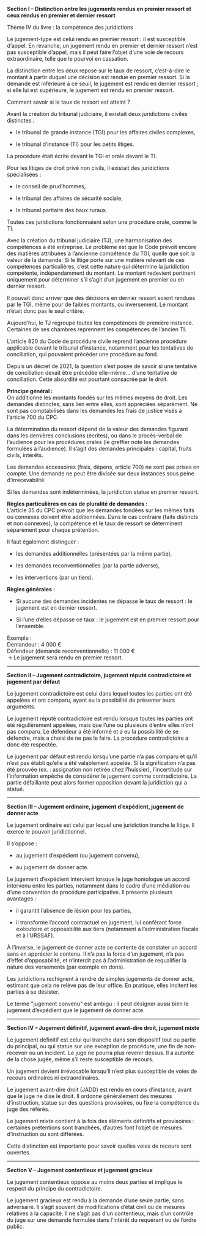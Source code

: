 **Section I – Distinction entre les jugements rendus en premier ressort et ceux rendus en premier et dernier ressort**  

Thème IV du livre : la compétence des juridictions

Le jugement-type est celui rendu en premier ressort : il est susceptible d’appel. En revanche, un jugement rendu en premier et dernier ressort n’est pas susceptible d’appel, mais il peut faire l’objet d’une voie de recours extraordinaire, telle que le pourvoi en cassation.

La distinction entre les deux repose sur le taux de ressort, c’est-à-dire le montant à partir duquel une décision est rendue en premier ressort. Si la demande est inférieure à ce seuil, le jugement est rendu en dernier ressort ; si elle lui est supérieure, le jugement est rendu en premier ressort.

Comment savoir si le taux de ressort est atteint ?

Avant la création du tribunal judiciaire, il existait deux juridictions civiles distinctes :

- le tribunal de grande instance (TGI) pour les affaires civiles complexes,
    
- le tribunal d’instance (TI) pour les petits litiges.
    

La procédure était écrite devant le TGI et orale devant le TI.

Pour les litiges de droit privé non civils, il existait des juridictions spécialisées :

- le conseil de prud’hommes,
    
- le tribunal des affaires de sécurité sociale,
    
- le tribunal paritaire des baux ruraux.
    

Toutes ces juridictions fonctionnaient selon une procédure orale, comme le TI.

Avec la création du tribunal judiciaire (TJ), une harmonisation des compétences a été entreprise. Le problème est que le Code prévoit encore des matières attribuées à l’ancienne compétence du TGI, quelle que soit la valeur de la demande. Si le litige porte sur une matière relevant de ces compétences particulières, c’est cette nature qui détermine la juridiction compétente, indépendamment du montant. Le montant redevient pertinent uniquement pour déterminer s’il s’agit d’un jugement en premier ou en dernier ressort.

Il pouvait donc arriver que des décisions en dernier ressort soient rendues par le TGI, même pour de faibles montants, ou inversement. Le montant n’était donc pas le seul critère.

Aujourd’hui, le TJ regroupe toutes les compétences de première instance. Certaines de ses chambres reprennent les compétences de l’ancien TI.

L’article 820 du Code de procédure civile reprend l’ancienne procédure applicable devant le tribunal d’instance, notamment pour les tentatives de conciliation, qui pouvaient précéder une procédure au fond.

Depuis un décret de 2021, la question s’est posée de savoir si une tentative de conciliation devait être précédée elle-même… d’une tentative de conciliation. Cette absurdité est pourtant consacrée par le droit.

**Principe général :**  
On additionne les montants fondés sur les mêmes moyens de droit. Les demandes distinctes, sans lien entre elles, sont appréciées séparément. Ne sont pas comptabilisés dans les demandes les frais de justice visés à l’article 700 du CPC.

La détermination du ressort dépend de la valeur des demandes figurant dans les dernières conclusions (écrites), ou dans le procès-verbal de l’audience pour les procédures orales (le greffier note les demandes formulées à l’audience). Il s’agit des demandes principales : capital, fruits civils, intérêts.

Les demandes accessoires (frais, dépens, article 700) ne sont pas prises en compte. Une demande ne peut être divisée sur deux instances sous peine d’irrecevabilité.

Si les demandes sont indéterminées, la juridiction statue en premier ressort.

**Règles particulières en cas de pluralité de demandes :**  
L’article 35 du CPC prévoit que les demandes fondées sur les mêmes faits ou connexes doivent être additionnées. Dans le cas contraire (faits distincts et non connexes), la compétence et le taux de ressort se déterminent séparément pour chaque prétention.

Il faut également distinguer :

- les demandes additionnelles (présentées par la même partie),
    
- les demandes reconventionnelles (par la partie adverse),
    
- les interventions (par un tiers).
    

**Règles générales :**

- Si aucune des demandes incidentes ne dépasse le taux de ressort : le jugement est en dernier ressort.
    
- Si l’une d’elles dépasse ce taux : le jugement est en premier ressort pour l’ensemble.
    

Exemple :  
Demandeur : 4 000 €  
Défendeur (demande reconventionnelle) : 11 000 €  
→ Le jugement sera rendu en premier ressort.

---

**Section II – Jugement contradictoire, jugement réputé contradictoire et jugement par défaut**

Le jugement contradictoire est celui dans lequel toutes les parties ont été appelées et ont comparu, ayant eu la possibilité de présenter leurs arguments.

Le jugement réputé contradictoire est rendu lorsque toutes les parties ont été régulièrement appelées, mais que l’une ou plusieurs d’entre elles n’ont pas comparu. Le défendeur a été informé et a eu la possibilité de se défendre, mais a choisi de ne pas le faire. La procédure contradictoire a donc été respectée.

Le jugement par défaut est rendu lorsqu’une partie n’a pas comparu et qu’il n’est pas établi qu’elle a été valablement appelée. Si la signification n’a pas été prouvée (ex. : assignation non retirée chez l’huissier), l’incertitude sur l’information empêche de considérer le jugement comme contradictoire. La partie défaillante peut alors former opposition devant la juridiction qui a statué.

---

**Section III – Jugement ordinaire, jugement d’expédient, jugement de donner acte**

Le jugement ordinaire est celui par lequel une juridiction tranche le litige. Il exerce le pouvoir juridictionnel.

Il s’oppose :

- au jugement d’expédient (ou jugement convenu),
    
- au jugement de donner acte.
    

Le jugement d’expédient intervient lorsque le juge homologue un accord intervenu entre les parties, notamment dans le cadre d’une médiation ou d’une convention de procédure participative. Il présente plusieurs avantages :

- il garantit l’absence de lésion pour les parties,
    
- il transforme l’accord contractuel en jugement, lui conférant force exécutoire et opposabilité aux tiers (notamment à l’administration fiscale et à l’URSSAF).
    

À l’inverse, le jugement de donner acte se contente de constater un accord sans en apprécier le contenu. Il n’a pas la force d’un jugement, n’a pas d’effet d’opposabilité, et n’interdit pas à l’administration de requalifier la nature des versements (par exemple en dons).

Les juridictions rechignent à rendre de simples jugements de donner acte, estimant que cela ne relève pas de leur office. En pratique, elles incitent les parties à se désister.

Le terme "jugement convenu" est ambigu : il peut désigner aussi bien le jugement d’expédient que le jugement de donner acte.

---

**Section IV – Jugement définitif, jugement avant-dire droit, jugement mixte**

Le jugement définitif est celui qui tranche dans son dispositif tout ou partie du principal, ou qui statue sur une exception de procédure, une fin de non-recevoir ou un incident. Le juge ne pourra plus revenir dessus. Il a autorité de la chose jugée, même s’il reste susceptible de recours.

Un jugement devient irrévocable lorsqu’il n’est plus susceptible de voies de recours ordinaires ni extraordinaires.

Le jugement avant-dire droit (JADD) est rendu en cours d’instance, avant que le juge ne dise le droit. Il ordonne généralement des mesures d’instruction, statue sur des questions provisoires, ou fixe la compétence du juge des référés.

Le jugement mixte contient à la fois des éléments définitifs et provisoires : certaines prétentions sont tranchées, d’autres font l’objet de mesures d’instruction ou sont différées.

Cette distinction est importante pour savoir quelles voies de recours sont ouvertes.

---

**Section V – Jugement contentieux et jugement gracieux**

Le jugement contentieux oppose au moins deux parties et implique le respect du principe du contradictoire.

Le jugement gracieux est rendu à la demande d’une seule partie, sans adversaire. Il s’agit souvent de modifications d’état civil ou de mesures relatives à la capacité. Il ne s’agit pas d’un contentieux, mais d’un contrôle du juge sur une demande formulée dans l’intérêt du requérant ou de l’ordre public.
